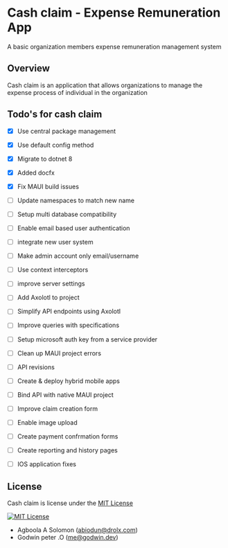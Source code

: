 # Cash claim - Expense Remuneration App

A basic organization members expense remuneration management system

## Overview

Cash claim is an application that allows organizations to manage the expense process of individual in the organization


## Todo's for cash claim

- [x] Use central package management
- [x] Use default config method
- [x] Migrate to dotnet 8
- [x] Added docfx
- [x] Fix MAUI build issues
- [ ] Update namespaces to match new name
- [ ] Setup multi database compatibility
- [ ] Enable email based user authentication
- [ ] integrate new user system
- [ ] Make admin account only email/username
- [ ] Use context interceptors
- [ ] improve server settings
- [ ] Add Axolotl to project
- [ ] Simplify API endpoints using Axolotl
- [ ] Improve queries with specifications
- [ ] Setup microsoft auth key from a service provider
- [ ] Clean up MAUI project errors
- [ ] API revisions
- [ ] Create & deploy hybrid mobile apps
- [ ] Bind API with native MAUI project
- [ ] Improve claim creation form
- [ ] Enable image upload
- [ ] Create payment confrmation forms
- [ ] Create reporting and history pages
- [ ] IOS application fixes


## License
Cash claim is license under the [MIT License](./LICENSE.md)

[![MIT License](https://img.shields.io/badge/license-mit-blue.svg?style=flat-square)](./LICENSE.md)

- Agboola A Solomon ([abiodun@drolx.com](mailto:mis.dev@tolaram.com))
- Godwin peter .O ([me@godwin.dev](mailto:me@godwin.dev))

